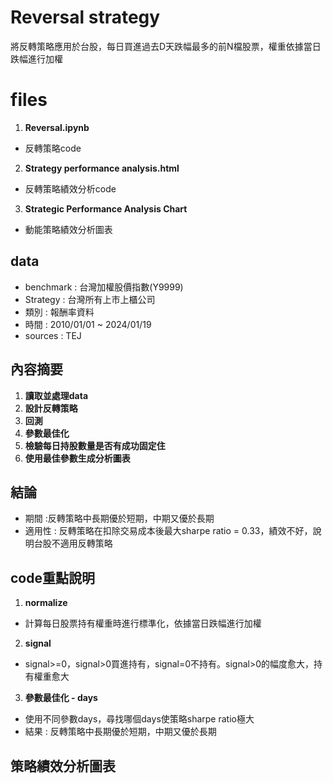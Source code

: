 # Reversal strategy
將反轉策略應用於台股，每日買進過去D天跌幅最多的前N檔股票，權重依據當日跌幅進行加權

# files
1. **Reversal.ipynb**
- 反轉策略code
2. **Strategy performance analysis.html**
- 反轉策略績效分析code
3. **Strategic Performance Analysis Chart**
- 動能策略績效分析圖表

## data
- benchmark : 台灣加權股價指數(Y9999)
- Strategy : 台灣所有上市上櫃公司
- 類別 : 報酬率資料
- 時間 : 2010/01/01 ~ 2024/01/19
- sources : TEJ

## 內容摘要
1. **讀取並處理data**
2. **設計反轉策略**
3. **回測**
4. **參數最佳化**
5. **檢驗每日持股數量是否有成功固定住**
6. **使用最佳參數生成分析圖表**

## 結論
- 期間 :反轉策略中長期優於短期，中期又優於長期
- 適用性 : 反轉策略在扣除交易成本後最大sharpe ratio = 0.33，績效不好，說明台股不適用反轉策略
  
## code重點說明
1. **normalize**
- 計算每日股票持有權重時進行標準化，依據當日跌幅進行加權
2. **signal**
- signal>=0，signal>0買進持有，signal=0不持有。signal>0的幅度愈大，持有權重愈大
3. **參數最佳化 - days**
- 使用不同參數days，尋找哪個days使策略sharpe ratio極大
- 結果 : 反轉策略中長期優於短期，中期又優於長期

## 策略績效分析圖表
